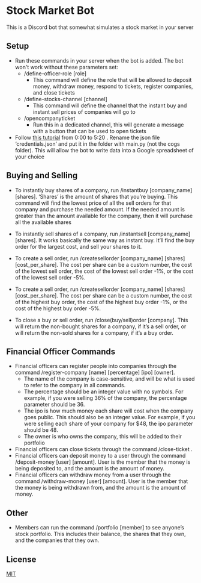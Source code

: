 # Stock Market Bot

This is a Discord bot that somewhat simulates a stock market in your server

## Setup

* Run these commands in your server when the bot is added. The bot won't work without these parameters set:
     * /define-officer-role [role]
          * This command will define the role that will be allowed to deposit money, withdraw money, respond to tickets, register companies, and close tickets
     * /define-stocks-channel [channel]
          * This command will define the channel that the instant buy and instant sell prices of companies will go to
     * /opencompanyticket
          * Run this in a dedicated channel, this will generate a message with a button that can be used to open tickets
* Follow [this tutorial](https://youtu.be/wrR0YLzh4DQ/ "Tutorial link title") from 0:00 to 5:20 . Rename the json file ‘credentials.json’ and put it in the folder with main.py (not the cogs folder). This will allow the bot to write data into a Google spreadsheet of your choice


## Buying and Selling

* To instantly buy shares of a company, run /instantbuy [company_name] [shares]. ‘Shares’ is the amount of shares that you’re buying. This command will find the lowest price of all the sell orders for that company and purchase the needed amount. If the needed amount is greater than the amount available for the company, then it will purchase all the available shares
* To instantly sell shares of a company, run /instantsell [company_name] [shares]. It works basically the same way as instant buy. It’ll find the buy order for the largest cost, and sell your shares to it.

* To create a sell order, run /createsellorder [company_name] [shares] [cost_per_share]. The cost per share can be a custom number, the cost of the lowest sell order, the cost of the lowest sell order -1%, or the cost of the lowest sell order -5%.
* To create a sell order, run /createsellorder [company_name] [shares] [cost_per_share]. The cost per share can be a custom number, the cost of the highest buy order, the cost of the highest buy order -1%, or the cost of the highest buy order -5%.

* To close a buy or sell order, run /close(buy/sell)order [company]. This will return the non-bought shares for a company, if it’s a sell order, or will return the non-sold shares for a company, if it’s a buy order.

## Financial Officer Commands

* Financial officers can register people into companies through the command /register-company [name] [percentage] [ipo] [owner]. 
  * The name of the company is case-sensitive, and will be what is used to refer to the company in all commands. 
  * The percentage should be an integer value with no symbols. For example, if you were selling 36% of the company, the percentage parameter should be 36. 
  * The ipo is how much money each share will cost when the company goes public. This should also be an integer value. For example, if you were selling each share of your company for $48, the ipo parameter should be 48.
  * The owner is who owns the company, this will be added to their portfolio
* Financial officers can close tickets through the command /close-ticket .
* Financial officers can deposit money to a user through the command /deposit-money [user] [amount]. User is the member that the money is being deposited to, and the amount is the amount of money.
* Financial officers can withdraw money from a user through the command /withdraw-money [user] [amount]. User is the member that the money is being withdrawn from, and the amount is the amount of money.


## Other

* Members can run the command /portfolio [member] to see anyone’s stock portfolio. This includes their balance, the shares that they own, and the companies that they own.

## License

[MIT](https://choosealicense.com/licenses/mit/)
